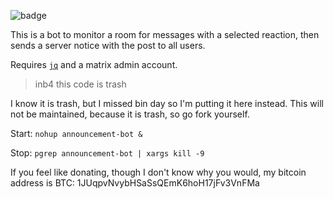 ![badge](http://www.wtfpl.net/wp-content/uploads/2012/12/wtfpl-badge-2.png)

This is a bot to monitor a room for messages with a selected reaction, then sends a server notice with the post to all users.

Requires [`jq`](https://stedolan.github.io/jq/) and a matrix admin account.

> inb4 this code is trash

I know it is trash, but I missed bin day so I'm putting it here instead.
This will not be maintained, because it is trash, so go fork yourself.

Start:  `nohup announcement-bot &`

Stop: `pgrep announcement-bot | xargs kill -9`

If you feel like donating, though I don't know why you would, my bitcoin address is
BTC: 1JUqpvNvybHSaSsQEmK6hoH17jFv3VnFMa



